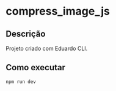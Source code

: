# compress_image_js

## Descrição
Projeto criado com Eduardo CLI.

## Como executar
```bash
npm run dev
```
